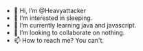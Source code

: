 - 👋 Hi, I’m @Heavyattacker
- 👀 I’m interested in sleeping.
- 🌱 I’m currently learning java and javascript.
- 💞️ I’m looking to collaborate on nothing.
- 📫 How to reach me? You can't.

<!---
Heavyattacker/Heavyattacker is a ✨ special ✨ repository because its `README.md` (this file) appears on your GitHub profile.
You can click the Preview link to take a look at your changes.
--->
